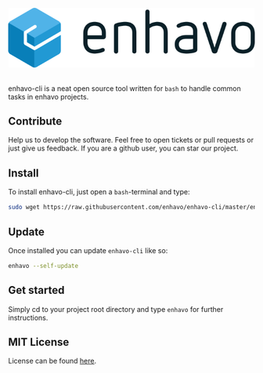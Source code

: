 ![alt text](images/enhavo.svg "enhavo")
<br/>
<br/>

enhavo-cli is a neat open source tool written for `bash` to handle common tasks in enhavo projects.


Contribute
----------

Help us to develop the software. 
Feel free to open tickets or pull requests or just give us feedback.
If you are a github user, you can star our project.

Install
-------

To install enhavo-cli, just open a `bash`-terminal and type:

```bash
sudo wget https://raw.githubusercontent.com/enhavo/enhavo-cli/master/enhavo -O /usr/local/bin/enhavo && sudo chmod +x /usr/local/bin/enhavo
```

Update
-------
Once installed you can update `enhavo-cli` like so:

```bash
enhavo --self-update
```

Get started
-----------

Simply cd to your project root directory and type `enhavo` for further instructions. 


MIT License
-----------

License can be found [here](https://github.com/enhavo/enhavo/blob/master/LICENSE).
